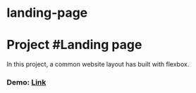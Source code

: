 # landing-page

# **Project #Landing page**

In this project, a common website layout has built with flexbox.

### Demo: [Link](https://ev0clu.github.io/landing-page/)

